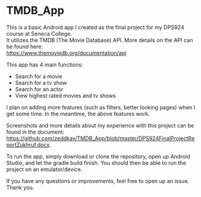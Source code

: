# TMDB_App

This is a basic Android app I created as the final project for my DPS924 course at Seneca College.     
It utilizes the TMDB (The Movie Database) API. More details on the API can be found here:     
https://www.themoviedb.org/documentation/api
    
This app has 4 main functions:
- Search for a movie
- Search for a tv show
- Search for an actor
- View highest rated movies and tv shows


I plan on adding more features (such as filters, better looking pages) when I get some time. 
In the meantime, the above features work.

Screenshots and more details about my experience with this project can be found in the document:  	
https://github.com/zeddkay/TMDB_App/blob/master/DPS924FinalProjectReportZukhruf.docx.    

To run the app, simply download or clone the repository, open up Android Studio, and let the gradle build finish. 
You should then be able to run the project on an emulator/device.

If you have any questions or improvements, feel free to open up an issue. Thank you.
